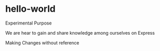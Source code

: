 # hello-world
Experimental Purpose

We are hear to gain and share knowledge among ourselves on Express

Making Changes without reference
